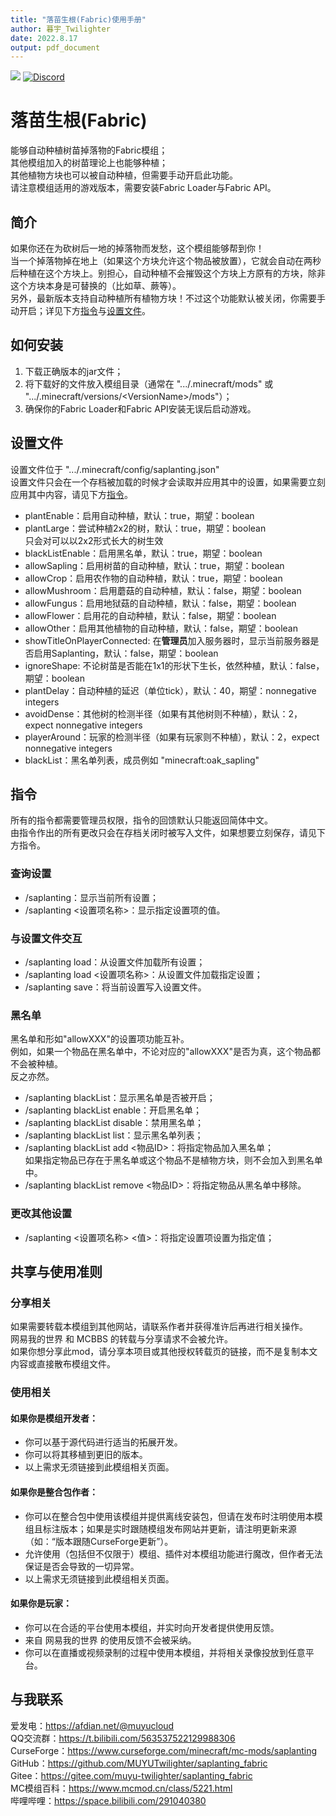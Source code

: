 ```yaml
---
title: "落苗生根(Fabric)使用手册"
author: 暮宇_Twilighter
date: 2022.8.17
output: pdf_document
---
```

[![](http://cf.way2muchnoise.eu/full_saplanting_downloads.svg)](https://www.curseforge.com/minecraft/mc-mods/saplanting) [![Discord](https://img.shields.io/discord/966726130105217094)](https://discord.gg/JunKeKCJAY)  
# 落苗生根(Fabric)  
能够自动种植树苗掉落物的Fabric模组；  
其他模组加入的树苗理论上也能够种植；  
其他植物方块也可以被自动种植，但需要手动开启此功能。  
请注意模组适用的游戏版本，需要安装Fabric Loader与Fabric API。

## 简介  
如果你还在为砍树后一地的掉落物而发愁，这个模组能够帮到你！  
当一个掉落物掉在地上（如果这个方块允许这个物品被放置），它就会自动在两秒后种植在这个方块上。别担心，自动种植不会摧毁这个方块上方原有的方块，除非这个方块本身是可替换的（比如草、蕨等）。  
另外，最新版本支持自动种植所有植物方块！不过这个功能默认被关闭，你需要手动开启；详见下方[指令](#指令)与[设置文件](#设置文件)。

## 如何安装  
1. 下载正确版本的jar文件；
2. 将下载好的文件放入模组目录（通常在 ".../.minecraft/mods" 或 ".../.minecraft/versions/\<VersionName\>/mods"）；
3. 确保你的Fabric Loader和Fabric API安装无误后启动游戏。

## 设置文件  
设置文件位于 ".../.minecraft/config/saplanting.json"  
设置文件只会在一个存档被加载的时候才会读取并应用其中的设置，如果需要立刻应用其中内容，请见下方[指令](#指令)。

 - plantEnable：启用自动种植，默认：true，期望：boolean  
 - plantLarge：尝试种植2x2的树，默认：true，期望：boolean  
只会对可以以2x2形式长大的树生效
 - blackListEnable：启用黑名单，默认：true，期望：boolean
 - allowSapling：启用树苗的自动种植，默认：true，期望：boolean
 - allowCrop：启用农作物的自动种植，默认：true，期望：boolean
 - allowMushroom：启用蘑菇的自动种植，默认：false，期望：boolean
 - allowFungus：启用地狱菇的自动种植，默认：false，期望：boolean
 - allowFlower：启用花的自动种植，默认：false，期望：boolean
 - allowOther：启用其他植物的自动种植，默认：false，期望：boolean
 - showTitleOnPlayerConnected: 在**管理员**加入服务器时，显示当前服务器是否启用Saplanting，默认：false，期望：boolean  
 - ignoreShape: 不论树苗是否能在1x1的形状下生长，依然种植，默认：false，期望：boolean
 - plantDelay：自动种植的延迟（单位tick），默认：40，期望：nonnegative integers
 - avoidDense：其他树的检测半径（如果有其他树则不种植），默认：2，expect nonnegative integers
 - playerAround：玩家的检测半径（如果有玩家则不种植），默认：2，expect nonnegative integers
 - blackList：黑名单列表，成员例如 "minecraft:oak_sapling"

## 指令  
所有的指令都需要管理员权限，指令的回馈默认只能返回简体中文。  
由指令作出的所有更改只会在存档关闭时被写入文件，如果想要立刻保存，请见下方指令。

### 查询设置  
 - /saplanting：显示当前所有设置；
 - /saplanting \<设置项名称\>：显示指定设置项的值。

### 与设置文件交互  
 - /saplanting load：从设置文件加载所有设置；
 - /saplanting load <设置项名称>：从设置文件加载指定设置；
 - /saplanting save：将当前设置写入设置文件。

### 黑名单  
黑名单和形如"allowXXX"的设置项功能互补。  
例如，如果一个物品在黑名单中，不论对应的"allowXXX"是否为真，这个物品都不会被种植。  
反之亦然。
 - /saplanting blackList：显示黑名单是否被开启；
 - /saplanting blackList enable：开启黑名单；
 - /saplanting blackList disable：禁用黑名单；
 - /saplanting blackList list：显示黑名单列表；
 - /saplanting blackList add \<物品ID\>：将指定物品加入黑名单；  
 如果指定物品已存在于黑名单或这个物品不是植物方块，则不会加入到黑名单中。
 - /saplanting blackList remove \<物品ID\>：将指定物品从黑名单中移除。

### 更改其他设置  
 - /saplanting \<设置项名称\> \<值\>：将指定设置项设置为指定值；

## 共享与使用准则
### 分享相关
如果需要转载本模组到其他网站，请联系作者并获得准许后再进行相关操作。  
网易我的世界 和 MCBBS 的转载与分享请求不会被允许。  
如果你想分享此mod，请分享本项目或其他授权转载页的链接，而不是复制本文内容或直接散布模组文件。  
### 使用相关
#### 如果你是模组开发者：
 - 你可以基于源代码进行适当的拓展开发。
 - 你可以将其移植到更旧的版本。
 - 以上需求无须链接到此模组相关页面。  

#### 如果你是整合包作者：
 - 你可以在整合包中使用该模组并提供离线安装包，但请在发布时注明使用本模组且标注版本；如果是实时跟随模组发布网站并更新，请注明更新来源（如：“版本跟随CurseForge更新”）。
 - 允许使用（包括但不仅限于）模组、插件对本模组功能进行魔改，但作者无法保证是否会导致的一切异常。
 - 以上需求无须链接到此模组相关页面。  

#### 如果你是玩家：
 - 你可以在合适的平台使用本模组，并实时向开发者提供使用反馈。
 - 来自 网易我的世界 的使用反馈不会被采纳。
 - 你可以在直播或视频录制的过程中使用本模组，并将相关录像投放到任意平台。

## 与我联系  
爱发电：https://afdian.net/@muyucloud  
QQ交流群：https://t.bilibili.com/563537522129988306  
CurseForge：https://www.curseforge.com/minecraft/mc-mods/saplanting  
GitHub：https://github.com/MUYUTwilighter/saplanting_fabric  
Gitee：https://gitee.com/muyu-twilighter/saplanting_fabric  
MC模组百科：https://www.mcmod.cn/class/5221.html  
哔哩哔哩：https://space.bilibili.com/291040380